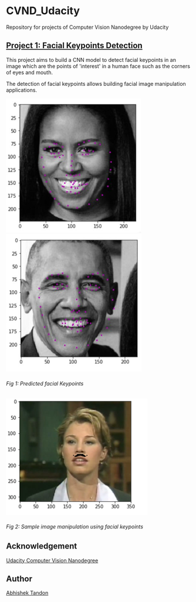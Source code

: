 # CVND_Udacity
Repository for projects of Computer Vision Nanodegree by Udacity 


## [Project 1: Facial Keypoints Detection](https://github.com/Tandon-A/CVND_Udacity/tree/master/Facial_Keypoints_Detection)

This project aims to build a CNN model to detect facial keypoints in an image which are the points of 'interest' in a human face such as the corners of eyes and mouth. 
 
The detection of facial keypoints allows building facial image manipulation applications. 

![Keypoint1](https://raw.githubusercontent.com/Tandon-A/CVND_Udacity/master/Facial_Keypoints_Detection/images/obama_points.jpg "Predicted Keypoints") 
![Keypoint2](https://raw.githubusercontent.com/Tandon-A/CVND_Udacity/master/Facial_Keypoints_Detection/images/obama_points2.jpg "Predicted Keypoints")

###### Fig 1: Predicted facial Keypoints


![Manipulation](https://github.com/Tandon-A/CVND_Udacity/blob/master/Facial_Keypoints_Detection/images/f3.PNG "Image Manipulation")

###### Fig 2: Sample image manipulation using facial keypoints

## Acknowledgement 

[Udacity Computer Vision Nanodegree](https://github.com/udacity/P1_Facial_Keypoints) 

## Author 
[Abhishek Tandon](https://github.com/Tandon-A)
